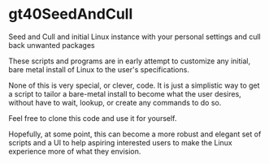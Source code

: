 # gt40SeedAndCull
Seed and Cull and initial Linux instance with your personal settings and cull back unwanted packages

These scripts and programs are in early attempt to customize any initial, bare metal install of Linux to the user's specifications.

None of this is very special, or clever, code.  It is just a simplistic way to get a script to tailor a bare-metal install to become what the user desires, without have to wait, lookup, or create any commands to do so.

Feel free to clone this code and use it for yourself.

Hopefully, at some point, this can become a more robust and elegant set of scripts and a UI to help aspiring interested users to make the Linux experience more of what they envision.
